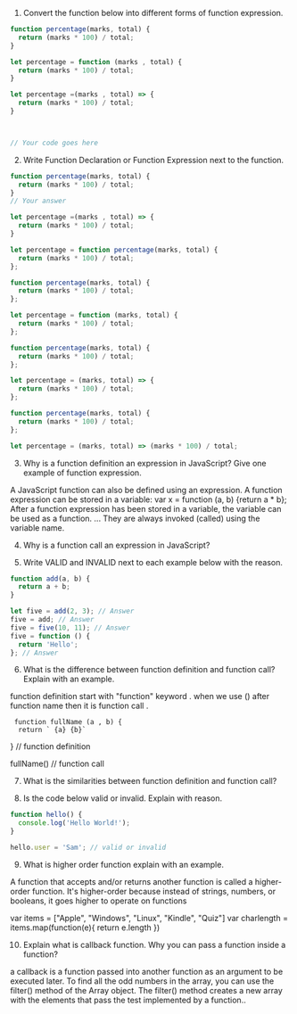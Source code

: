 1. Convert the function below into different forms of function expression.

```js
function percentage(marks, total) {
  return (marks * 100) / total;
}

let percentage = function (marks , total) {
  return (marks * 100) / total;
}

let percentage =(marks , total) => {
  return (marks * 100) / total;
}



// Your code goes here
```


2. Write Function Declaration or Function Expression next to the function.

```js
function percentage(marks, total) {
  return (marks * 100) / total;
}
// Your answer

let percentage =(marks , total) => {
  return (marks * 100) / total;
}
```

```js
let percentage = function percentage(marks, total) {
  return (marks * 100) / total;
};

function percentage(marks, total) {
  return (marks * 100) / total;
};
```

```js
let percentage = function (marks, total) {
  return (marks * 100) / total;
};

function percentage(marks, total) {
  return (marks * 100) / total;
};
```

```js
let percentage = (marks, total) => {
  return (marks * 100) / total;
};

function percentage(marks, total) {
  return (marks * 100) / total;
};
```

```js
let percentage = (marks, total) => (marks * 100) / total;
```

3. Why is a function definition an expression in JavaScript? Give one example of function expression.

A JavaScript function can also be defined using an expression. A function expression can be stored in a variable: var x = function (a, b) {return a * b}; After a function expression has been stored in a variable, the variable can be used as a function. ... They are always invoked (called) using the variable name.





4. Why is a function call an expression in JavaScript?

5. Write VALID and INVALID next to each example below with the reason.

```js
function add(a, b) {
  return a + b;
}

let five = add(2, 3); // Answer
five = add; // Answer
five = five(10, 11); // Answer
five = function () {
  return 'Hello';
}; // Answer
```

6. What is the difference between function definition and function call? Explain with an example.

function definition start with "function" keyword .   when we use  () after function name then it is function call .

     function fullName (a , b) {
      return ` {a} {b}`
}   // function definition

fullName()  // function call

7. What is the similarities between function definition and function call?



8. Is the code below valid or invalid. Explain with reason.

```js
function hello() {
  console.log('Hello World!');
}

hello.user = 'Sam'; // valid or invalid
```

9. What is higher order function explain with an example.

A function that accepts and/or returns another function is called a higher-order function. It's higher-order because instead of strings, numbers, or booleans, it goes higher to operate on functions


var items = ["Apple", "Windows", "Linux", "Kindle", "Quiz"]
var charlength = items.map(function(e){
    return e.length
})

10. Explain what is callback function. Why you can pass a function inside a function?


 a callback is a function passed into another function as an argument to be executed later. To find all the odd numbers in the array, you can use the filter() method of the Array object. The filter() method creates a new array with the elements that pass the test implemented by a function..